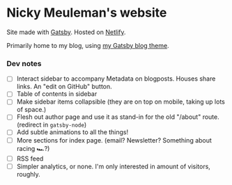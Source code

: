 # Nicky Meuleman's website

Site made with [Gatsby](https://www.gatsbyjs.org/).
Hosted on [Netlify](https://www.netlify.com/).

Primarily home to my blog, using [my Gatsby blog theme](https://github.com/NickyMeuleman/gatsby-theme-nicky-blog).

### Dev notes

- [ ] Interact sidebar to accompany Metadata on blogposts.
      Houses share links. An "edit on GitHub" button.
- [ ] Table of contents in sidebar
- [ ] Make sidebar items collapsible (they are on top on mobile, taking up lots of space.)
- [ ] Flesh out author page and use it as stand-in for the old "/about" route. (redirect in `gatsby-node`)
- [ ] Add subtle animations to all the things!
- [ ] More sections for index page. (email? Newsletter? Something about racing 🏎?)
- [ ] RSS feed
- [ ] Simpler analytics, or none. I'm only interested in amount of visitors, roughly.
